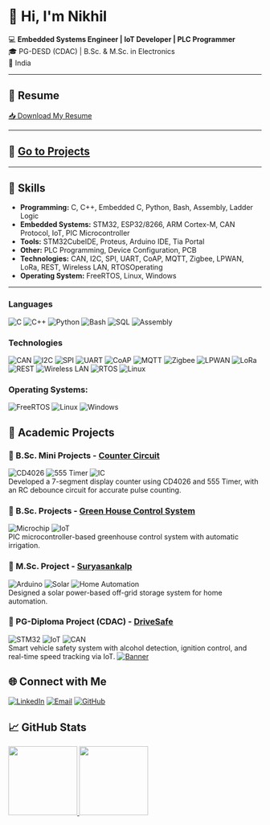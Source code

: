 # 👋 Hi, I'm Nikhil
💻 **Embedded Systems Engineer | IoT Developer | PLC Programmer**  
🎓 PG-DESD (CDAC) | B.Sc. & M.Sc. in Electronics  
📍 India

---

## 📄 Resume
[📥 Download My Resume](https://github.com/niikhilkavate/niikhilkavate/raw/main/NikhilResume.pdf)  

---

## 📝 [Go to Projects](#bottom)

---

## 🚀 Skills
- **Programming:** C, C++, Embedded C, Python, Bash, Assembly, Ladder Logic
- **Embedded Systems:** STM32, ESP32/8266, ARM Cortex-M, CAN Protocol, IoT, PIC Microcontroller
- **Tools:** STM32CubeIDE, Proteus, Arduino IDE, Tia Portal
- **Other:** PLC Programming, Device Configuration, PCB
- **Technologies:** CAN, I2C, SPI, UART, CoAP, MQTT, Zigbee,
LPWAN, LoRa, REST, Wireless LAN, RTOSOperating
- **Operating System:** FreeRTOS, Linux, Windows

---


### Languages

![C](https://img.shields.io/badge/-C-000?&logo=C)
![C++](https://img.shields.io/badge/-C++-000?&logo=C%2B%2B&logoColor=00599C)
![Python](https://img.shields.io/badge/-Python-000?&logo=Python)
![Bash](https://img.shields.io/badge/-Bash-000?&logo=gnu-bash&logoColor=white)
![SQL](https://img.shields.io/badge/-SQL-000?&logo=MySQL&logoColor=white)
![Assembly](https://img.shields.io/badge/-Assembly-000?&logo=asm)


### Technologies

![CAN](https://img.shields.io/badge/-CAN-000?&logoColor=white)
![I2C](https://img.shields.io/badge/-I²C-000?&logoColor=white)
![SPI](https://img.shields.io/badge/-SPI-000?&logoColor=white)
![UART](https://img.shields.io/badge/-UART-000?&logoColor=white)
![CoAP](https://img.shields.io/badge/-CoAP-000?&logoColor=white)
![MQTT](https://img.shields.io/badge/-MQTT-000?&logo=eclipse-mosquitto&logoColor=white)
![Zigbee](https://img.shields.io/badge/-Zigbee-000?&logo=zigbee&logoColor=white)
![LPWAN](https://img.shields.io/badge/-LPWAN-000?&logoColor=white)
![LoRa](https://img.shields.io/badge/-LoRa-000?&logo=semtech&logoColor=white)
![REST](https://img.shields.io/badge/-REST-000?&logo=fastapi&logoColor=white)
![Wireless LAN](https://img.shields.io/badge/-Wireless%20LAN-000?&logo=wifi&logoColor=white)
![RTOS](https://img.shields.io/badge/-RTOS-000?&logoColor=white)
![Linux](https://img.shields.io/badge/-Linux-000?&logo=Linux)


### Operating Systems:

![FreeRTOS](https://img.shields.io/badge/-FreeRTOS-000?&logoColor=white)
![Linux](https://img.shields.io/badge/-Linux-000?&logo=linux&logoColor=white)
![Windows](https://img.shields.io/badge/-Windows-000?&logo=microsoft&logoColor=white)


## 📂 Academic Projects
### 🔹 B.Sc. Mini Projects - [Counter Circuit](https://github.com/niikhilkavate/BSC-Electronics-Mini-Project)
![CD4026](https://img.shields.io/badge/CD4026-000?&logoColor=white) ![555 Timer](https://img.shields.io/badge/555%20Timer-000?&logoColor=white) ![IC](https://img.shields.io/badge/IC-000?&logo=electronics&logoColor=white)  
Developed a 7-segment display counter using CD4026 and 555 Timer, with an RC debounce circuit for accurate pulse counting.

### 🔹 B.Sc. Projects - [Green House Control System](https://github.com/niikhilkavate/BSC-Electronics-Project)
![Microchip](https://img.shields.io/badge/PIC-000?&logo=microchip&logoColor=white) ![IoT](https://img.shields.io/badge/IoT-000?&logo=internet-of-things&logoColor=white)  
PIC microcontroller-based greenhouse control system with automatic irrigation.

### 🔹 M.Sc. Project - [Suryasankalp](https://github.com/niikhilkavate/MSC-Electronics-Project)
![Arduino](https://img.shields.io/badge/Arduino-000?&logo=arduino&logoColor=white) ![Solar](https://img.shields.io/badge/Solar-000?&logoColor=white) ![Home Automation](https://img.shields.io/badge/Home%20Automation-000?&logoColor=white)  
Designed a solar power-based off-grid storage system for home automation.

### 🔹 PG-Diploma Project (CDAC) - [DriveSafe](https://github.com/niikhilkavate/PGDiploma-Electronics-Project)
![STM32](https://img.shields.io/badge/STM32-000?&logo=stmicroelectronics&logoColor=white) ![IoT](https://img.shields.io/badge/IoT-000?&logo=internet-of-things&logoColor=white) ![CAN](https://img.shields.io/badge/CAN-000?&logoColor=white)  
Smart vehicle safety system with alcohol detection, ignition control, and real-time speed tracking via IoT.
<a href="https://niikhilkavate.github.io/" target="_blank">
  <img src="./nikhil.gif" alt="Banner" />
</a>


## 🌐 Connect with Me

[![LinkedIn](https://img.shields.io/badge/-LinkedIn-blue?logo=linkedin&logoColor=white)](https://www.linkedin.com/in/nikhil-kavate-7b7bb3263/)
[![Email](https://img.shields.io/badge/-Email-red?logo=gmail&logoColor=white)](mailto:nikhilkavate@gmail.com)
[![GitHub](https://img.shields.io/badge/-GitHub-black?logo=github&logoColor=white)](https://niikhilkavate.github.io/)


## 📈 GitHub Stats
<a href="https://niikhilkavate.github.io/">
  <img height="137px" src="https://github-readme-stats.vercel.app/api?username=niikhilkavate&hide_title=true&hide_border=true&show_icons=true&include_all_commits=true&count_private=true&line_height=21&text_color=000&icon_color=000&bg_color=0,ea6161,ffc64d,fffc4d,52fa5a&theme=graywhite" />
  <img height="137px" src="https://github-readme-stats.vercel.app/api/top-langs/?username=niikhilkavate&hide=html&hide_title=true&hide_border=true&layout=compact&langs_count=6&text_color=000&icon_color=fff&bg_color=0,52fa5a,4dfcff,c64dff&theme=graywhite" />
</a>
<!-- ![Banner](./nikhil.gif) -->
<a id="bottom"></a>

